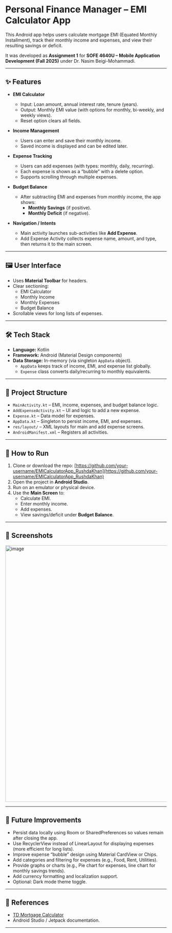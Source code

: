 # Personal Finance Manager – EMI Calculator App

This Android app helps users calculate mortgage EMI (Equated Monthly Installment), track their monthly income and expenses, and view their resulting savings or deficit.  

It was developed as **Assignment 1** for **SOFE 4640U – Mobile Application Development (Fall 2025)** under Dr. Nasim Beigi-Mohammadi.

---

## ✨ Features

- **EMI Calculator**
  - Input: Loan amount, annual interest rate, tenure (years).
  - Output: Monthly EMI value (with options for monthly, bi-weekly, and weekly views).
  - Reset option clears all fields.

- **Income Management**
  - Users can enter and save their monthly income.
  - Saved income is displayed and can be edited later.

- **Expense Tracking**
  - Users can add expenses (with types: monthly, daily, recurring).
  - Each expense is shown as a “bubble” with a delete option.
  - Supports scrolling through multiple expenses.

- **Budget Balance**
  - After subtracting EMI and expenses from monthly income, the app shows:
    - **Monthly Savings** (if positive).
    - **Monthly Deficit** (if negative).

- **Navigation / Intents**
  - Main activity launches sub-activities like **Add Expense**.
  - Add Expense Activity collects expense name, amount, and type, then returns it to the main screen.

---

## 🖼 User Interface

- Uses **Material Toolbar** for headers.
- Clear sectioning:  
  - EMI Calculator  
  - Monthly Income  
  - Monthly Expenses  
  - Budget Balance
- Scrollable views for long lists of expenses.

---

## 🛠 Tech Stack

- **Language:** Kotlin  
- **Framework:** Android (Material Design components)  
- **Data Storage:** In-memory (via singleton `AppData` object).  
  - `AppData` keeps track of income, EMI, and expense list globally.  
  - `Expense` class converts daily/recurring to monthly equivalents.

---

## 📂 Project Structure

- `MainActivity.kt` – EMI, income, expenses, and budget balance logic.  
- `AddExpenseActivity.kt` – UI and logic to add a new expense.  
- `Expense.kt` – Data model for expenses.  
- `AppData.kt` – Singleton to persist income, EMI, and expenses.  
- `res/layout/` – XML layouts for main and add expense screens.  
- `AndroidManifest.xml` – Registers all activities.  

---

## 🚀 How to Run

1. Clone or download the repo: 
   [https://github.com/your-username/EMICalculatorApp_RushdaKhan](https://github.com/your-username/EMICalculatorApp_RushdaKhan)  
2. Open the project in **Android Studio**.
3. Run on an emulator or physical device.
4. Use the **Main Screen** to:
   - Calculate EMI.
   - Enter monthly income.
   - Add expenses.
   - View savings/deficit under **Budget Balance**.

---

## 📸 Screenshots

<img width="1054" height="799" alt="image" src="https://github.com/user-attachments/assets/264b9f63-3cea-42f6-bded-3eec3314f98b" />

---

## 🌱 Future Improvements

- Persist data locally using Room or SharedPreferences so values remain after closing the app.  
- Use RecyclerView instead of LinearLayout for displaying expenses (more efficient for long lists).  
- Improve expense “bubble” design using Material CardView or Chips.  
- Add categories and filtering for expenses (e.g., Food, Rent, Utilities).  
- Provide graphs or charts (e.g., Pie chart for expenses, line chart for monthly savings trends).  
- Add currency formatting and localization support.  
- Optional: Dark mode theme toggle.

---

## 📎 References

- [TD Mortgage Calculator](https://ix0.apps.td.com/en/mortgage-payment-calculator)  
- Android Studio / Jetpack documentation.

---
